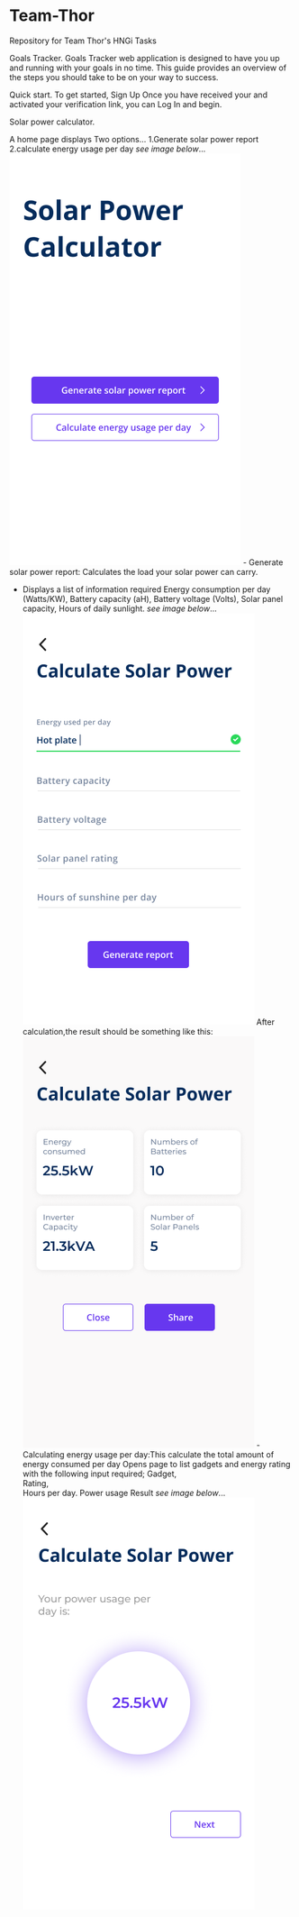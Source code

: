 # Team-Thor
Repository for Team Thor's HNGi Tasks


Goals Tracker.
Goals Tracker web application is designed to have you up and running with your goals in no time. This guide provides an overview of the steps you should take to be on your way to success. 

Quick start.
To get started, Sign Up Once you have received your and activated your verification link, you can Log In and begin.
 


Solar power calculator.
      
  A home page displays Two options...
   1.Generate solar power report 
   2.calculate energy usage per day
      *see image below*...
      ![Home page](SPC0.PNG)
    - Generate solar power report: Calculates the load your solar power can carry. 
    
  - Displays a list of information required
   Energy consumption per day
   (Watts/KW),
   Battery capacity (aH),
   Battery voltage (Volts), 
   Solar panel capacity,
   Hours of daily sunlight.
       *see image below*...
       ![info page](SPC2.PNG)
       After calculation,the result should be something like this:
       ![Calculation  page](SPC3.PNG)
   -Calculating energy usage per day:This calculate the total amount of energy consumed per day
   Opens page to list gadgets and energy rating with the following input required;
   Gadget,                  
   Rating,       
   Hours per day.
    Power usage Result
       *see image below*...
         ![Usage page](SPL1.PNG)     
     
 
